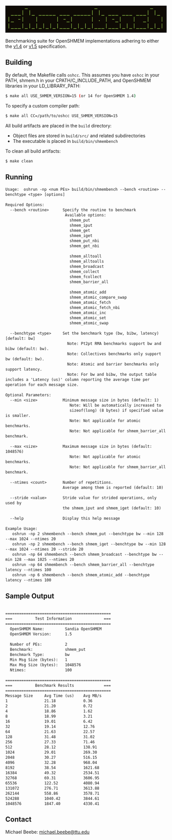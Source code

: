 ![Logo](extra/logo.png)

Benchmarking suite for OpenSHMEM implementations adhering to either the [v1.4](http://www.openshmem.org/site/sites/default/site_files/OpenSHMEM-1.4.pdf) or [v1.5](http://www.openshmem.org/site/sites/default/site_files/OpenSHMEM-1.5.pdf) specification.

## Building
By default, the Makefile calls `oshcc`. This assumes you have `oshcc` in your PATH, shmem.h in your CPATH/C_INCLUDE_PATH, and OpenSHMEM libraries in your LD_LIBRARY_PATH:
```bash
$ make all USE_SHMEM_VERSION=15 (or 14 for OpenSHMEM 1.4)
```

To specify a custom compiler path:
```bash
$ make all CC=/path/to/oshcc USE_SHMEM_VERSION=15
```

All build artifacts are placed in the `build` directory:
- Object files are stored in `build/src/` and related subdirectories
- The executable is placed in `build/bin/shmembench`

To clean all build artifacts:
```bash
$ make clean
```

## Running
```text
Usage:  oshrun -np <num PEs> build/bin/shmembench --bench <routine> --benchtype <type> [options]

Required Options:
  --bench <routine>      Specify the routine to benchmark
                          Available options:
                            shmem_put
                            shmem_iput
                            shmem_get
                            shmem_iget
                            shmem_put_nbi
                            shmem_get_nbi

                            shmem_alltoall
                            shmem_alltoalls
                            shmem_broadcast
                            shmem_collect
                            shmem_fcollect
                            shmem_barrier_all

                            shmem_atomic_add
                            shmem_atomic_compare_swap
                            shmem_atomic_fetch
                            shmem_atomic_fetch_nbi
                            shmem_atomic_inc
                            shmem_atomic_set
                            shmem_atomic_swap

  --benchtype <type>     Set the benchmark type (bw, bibw, latency) [default: bw]
                           Note: Pt2pt RMA benchmarks support bw and bibw (default: bw).
                           Note: Collectives benchmarks only support bw (default: bw).
                           Note: Atomic and barrier benchmarks only support latency.
                           Note: For bw and bibw, the output table includes a 'Latency (us)' column reporting the average time per operation for each message size.

Optional Parameters:
  --min <size>           Minimum message size in bytes (default: 1)
                            Note: Will be automatically increased to 
                            sizeof(long) (8 bytes) if specified value is smaller.
                            Note: Not applicable for atomic benchmarks.
                            Note: Not applicable for shmem_barrier_all benchmark.

  --max <size>           Maximum message size in bytes (default: 1048576)
                            Note: Not applicable for atomic benchmarks.
                            Note: Not applicable for shmem_barrier_all benchmark.

  --ntimes <count>       Number of repetitions.
                         Average among them is reported (default: 10)

  --stride <value>       Stride value for strided operations, only used by
                         the shmem_iput and shmem_iget (default: 10)

  --help                 Display this help message

Example Usage:
   oshrun -np 2 shmembench --bench shmem_put --benchtype bw --min 128 --max 1024 --ntimes 20
   oshrun -np 2 shmembench --bench shmem_iget --benchtype bw --min 128 --max 1024 --ntimes 20 --stride 20
   oshrun -np 64 shmembench --bench shmem_broadcast --benchtype bw --min 128 --max 1025 --ntimes 20
   oshrun -np 64 shmembench --bench shmem_barrier_all --benchtype latency --ntimes 100
   oshrun -np 6 shmembench --bench shmem_atomic_add --benchtype latency --ntimes 100
```

## Sample Output
```text

==============================================
===          Test Information              ===
==============================================
  OpenSHMEM Name:         Sandia OpenSHMEM
  OpenSHMEM Version:      1.5

  Number of PEs:          2
  Benchmark:              shmem_put
  Benchmark Type:         bw
  Min Msg Size (bytes):   1
  Max Msg Size (bytes):   1048576
  Ntimes:                 100

==============================================
===          Benchmark Results             ===
==============================================
Message Size     Avg Time (us)    Avg MB/s
1                21.18            0.36
2                21.20            0.72
4                18.86            1.62
8                18.99            3.21
16               19.01            6.42
32               19.14            12.76
64               21.63            22.57
128              31.48            31.02
256              27.33            71.46
512              28.12            138.91
1024             29.01            269.30
2048             30.27            516.15
4096             32.28            968.04
8192             38.54            1621.68
16384            49.32            2534.51
32768            69.31            3606.95
65536            122.52           4080.94
131072           276.71           3613.88
262144           558.86           3578.71
524288           1040.42          3844.61
1048576          1847.40          4330.41
```

## Contact
Michael Beebe: michael.beebe@ttu.edu

